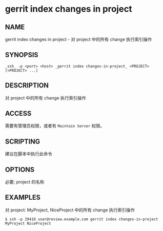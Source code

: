# gerrit index changes in project

## NAME
gerrit index changes in project - 对 project 中的所有 change 执行索引操作

## SYNOPSIS
```
_ssh_ -p <port> <host> _gerrit index changes-in-project_ <PROJECT> [<PROJECT> ...]
```

## DESCRIPTION
对 project 中的所有 change 执行索引操作

## ACCESS
需要有管理员权限，或者有 `Maintain Server` 权限。

## SCRIPTING
建议在脚本中执行此命令

## OPTIONS
**<PROJECT>**
    必要; project 的名称

## EXAMPLES
对 project: MyProject, NiceProject 中的所有 change 执行索引操作

```
$ ssh -p 29418 user@review.example.com gerrit index changes-in-project MyProject NiceProject
```

